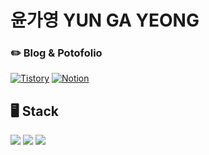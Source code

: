 
# 윤가영 YUN GA YEONG

### ✏️ Blog & Potofolio
  <div>
      <a href = "https://sicarope-dev.tistory.com/"> <img alt="Tistory" src ="https://img.shields.io/badge/Tistory-E34F26.svg?&style=for-the-badge&logo=Tistoty&logo=Tistory=white"/></a>
      <a href = "https://www.notion.so/Notion-d1df5a3c904344eb9cf0adc244d56bce?pvs=4"> <img alt="Notion" src ="https://img.shields.io/badge/Notion-000000.svg?&style=for-the-badge&logo=Notion&logoColor=white"/></a> 
  </div> 

## 🖥️ Stack
<div>
<a><img src="https://img.shields.io/badge/unity-000000?style=for-the-badge&logo=unity&logoColor=white"></a>
<a><img src="https://img.shields.io/badge/c%23-512BD4.svg?style=for-the-badge&logo=c-sharp&logoColor=white"/></a>
<a><img src="https://img.shields.io/badge/c++-%2300599C.svg?style=for-the-badge&logo=c%2B%2B&logoColor=white"/></a>

</div>

